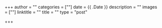 +++
author = ""
categories = [""]
date = {{ .Date }}
description = ""
images = [""]
linktitle = ""
title = ""
type = "post"

+++
